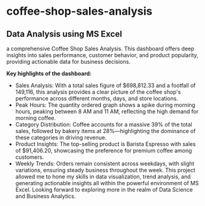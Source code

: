 # coffee-shop-sales-analysis
## Data Analysis using MS Excel
a comprehensive Coffee Shop Sales Analysis. This dashboard offers deep insights into sales performance, customer behavior, and product popularity, providing actionable data for business decisions.

**Key highlights of the dashboard:**

 - Sales Analysis:
    With a total sales figure of $698,812.33 and a footfall of 149,116, this analysis provides a clear picture of the coffee shop's performance across different months, days, and store locations.
 - Peak Hours:
    The quantity ordered graph shows a spike during morning hours, peaking between 8 AM and 11 AM, reflecting the high demand for morning coffee.
 - Category Distribution:
    Coffee accounts for a massive 39% of the total sales, followed by bakery items at 28%—highlighting the dominance of these categories in driving revenue.
 - Product Insights:
    The top-selling product is Barista Espresso with sales of $91,406.20, showcasing the preference for premium coffee among customers.
 - Weekly Trends:
    Orders remain consistent across weekdays, with slight variations, ensuring steady business throughout the week.
This project allowed me to hone my skills in data visualization, trend analysis, and generating actionable insights all within the powerful environment of MS Excel.
Looking forward to exploring more in the realm of Data Science and Business Analytics.
